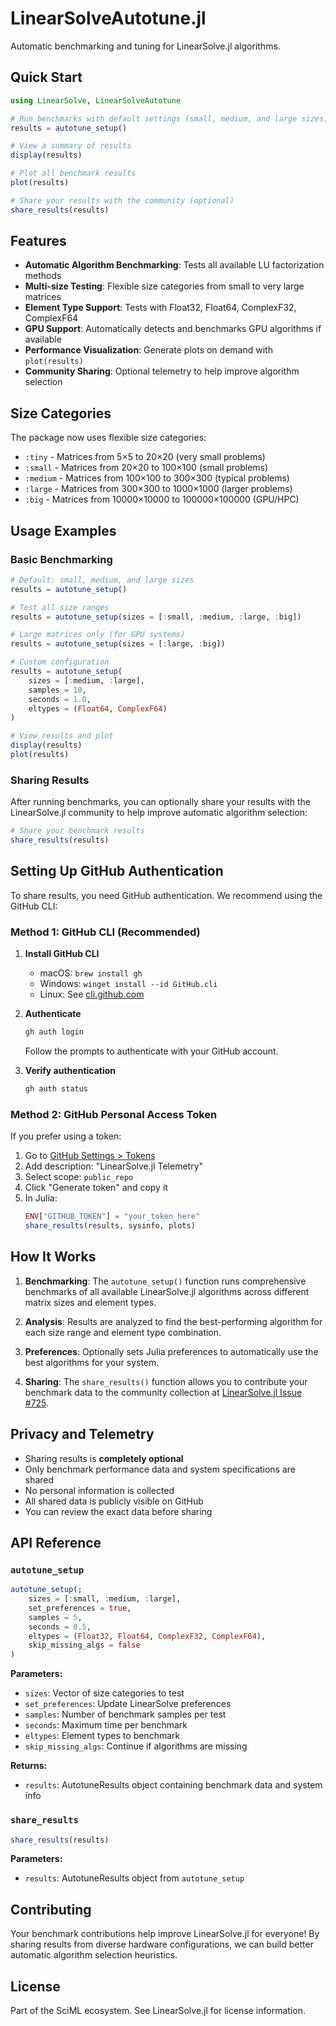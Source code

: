 # LinearSolveAutotune.jl

Automatic benchmarking and tuning for LinearSolve.jl algorithms.

## Quick Start

```julia
using LinearSolve, LinearSolveAutotune

# Run benchmarks with default settings (small, medium, and large sizes)
results = autotune_setup()

# View a summary of results
display(results)

# Plot all benchmark results
plot(results)

# Share your results with the community (optional)
share_results(results)
```

## Features

- **Automatic Algorithm Benchmarking**: Tests all available LU factorization methods
- **Multi-size Testing**: Flexible size categories from small to very large matrices
- **Element Type Support**: Tests with Float32, Float64, ComplexF32, ComplexF64
- **GPU Support**: Automatically detects and benchmarks GPU algorithms if available
- **Performance Visualization**: Generate plots on demand with `plot(results)`
- **Community Sharing**: Optional telemetry to help improve algorithm selection

## Size Categories

The package now uses flexible size categories:

- `:tiny` - Matrices from 5×5 to 20×20 (very small problems)
- `:small` - Matrices from 20×20 to 100×100 (small problems)
- `:medium` - Matrices from 100×100 to 300×300 (typical problems)
- `:large` - Matrices from 300×300 to 1000×1000 (larger problems)
- `:big` - Matrices from 10000×10000 to 100000×100000 (GPU/HPC)

## Usage Examples

### Basic Benchmarking

```julia
# Default: small, medium, and large sizes
results = autotune_setup()

# Test all size ranges
results = autotune_setup(sizes = [:small, :medium, :large, :big])

# Large matrices only (for GPU systems)
results = autotune_setup(sizes = [:large, :big])

# Custom configuration
results = autotune_setup(
    sizes = [:medium, :large],
    samples = 10,
    seconds = 1.0,
    eltypes = (Float64, ComplexF64)
)

# View results and plot
display(results)
plot(results)
```

### Sharing Results

After running benchmarks, you can optionally share your results with the LinearSolve.jl community to help improve automatic algorithm selection:

```julia
# Share your benchmark results
share_results(results)
```

## Setting Up GitHub Authentication

To share results, you need GitHub authentication. We recommend using the GitHub CLI:

### Method 1: GitHub CLI (Recommended)

1. **Install GitHub CLI**
   - macOS: `brew install gh`
   - Windows: `winget install --id GitHub.cli`
   - Linux: See [cli.github.com](https://cli.github.com/manual/installation)

2. **Authenticate**
   ```bash
   gh auth login
   ```
   Follow the prompts to authenticate with your GitHub account.

3. **Verify authentication**
   ```bash
   gh auth status
   ```

### Method 2: GitHub Personal Access Token

If you prefer using a token:

1. Go to [GitHub Settings > Tokens](https://github.com/settings/tokens/new)
2. Add description: "LinearSolve.jl Telemetry"
3. Select scope: `public_repo`
4. Click "Generate token" and copy it
5. In Julia:
   ```julia
   ENV["GITHUB_TOKEN"] = "your_token_here"
   share_results(results, sysinfo, plots)
   ```

## How It Works

1. **Benchmarking**: The `autotune_setup()` function runs comprehensive benchmarks of all available LinearSolve.jl algorithms across different matrix sizes and element types.

2. **Analysis**: Results are analyzed to find the best-performing algorithm for each size range and element type combination.

3. **Preferences**: Optionally sets Julia preferences to automatically use the best algorithms for your system.

4. **Sharing**: The `share_results()` function allows you to contribute your benchmark data to the community collection at [LinearSolve.jl Issue #725](https://github.com/SciML/LinearSolve.jl/issues/725).

## Privacy and Telemetry

- Sharing results is **completely optional**
- Only benchmark performance data and system specifications are shared
- No personal information is collected
- All shared data is publicly visible on GitHub
- You can review the exact data before sharing

## API Reference

### `autotune_setup`

```julia
autotune_setup(;
    sizes = [:small, :medium, :large],
    set_preferences = true,
    samples = 5,
    seconds = 0.5,
    eltypes = (Float32, Float64, ComplexF32, ComplexF64),
    skip_missing_algs = false
)
```

**Parameters:**
- `sizes`: Vector of size categories to test
- `set_preferences`: Update LinearSolve preferences
- `samples`: Number of benchmark samples per test
- `seconds`: Maximum time per benchmark
- `eltypes`: Element types to benchmark
- `skip_missing_algs`: Continue if algorithms are missing

**Returns:**
- `results`: AutotuneResults object containing benchmark data and system info

### `share_results`

```julia
share_results(results)
```

**Parameters:**
- `results`: AutotuneResults object from `autotune_setup`

## Contributing

Your benchmark contributions help improve LinearSolve.jl for everyone! By sharing results from diverse hardware configurations, we can build better automatic algorithm selection heuristics.

## License

Part of the SciML ecosystem. See LinearSolve.jl for license information.
